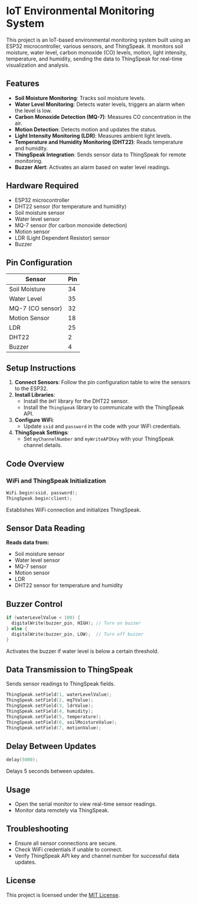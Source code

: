 # IoT Environmental Monitoring System

This project is an IoT-based environmental monitoring system built using an ESP32 microcontroller, various sensors, and ThingSpeak. It monitors soil moisture, water level, carbon monoxide (CO) levels, motion, light intensity, temperature, and humidity, sending the data to ThingSpeak for real-time visualization and analysis.

## Features
- **Soil Moisture Monitoring**: Tracks soil moisture levels.
- **Water Level Monitoring**: Detects water levels, triggers an alarm when the level is low.
- **Carbon Monoxide Detection (MQ-7)**: Measures CO concentration in the air.
- **Motion Detection**: Detects motion and updates the status.
- **Light Intensity Monitoring (LDR)**: Measures ambient light levels.
- **Temperature and Humidity Monitoring (DHT22)**: Reads temperature and humidity.
- **ThingSpeak Integration**: Sends sensor data to ThingSpeak for remote monitoring.
- **Buzzer Alert**: Activates an alarm based on water level readings.

## Hardware Required
- ESP32 microcontroller
- DHT22 sensor (for temperature and humidity)
- Soil moisture sensor
- Water level sensor
- MQ-7 sensor (for carbon monoxide detection)
- Motion sensor
- LDR (Light Dependent Resistor) sensor
- Buzzer

## Pin Configuration
| Sensor               | Pin            |
|----------------------|----------------|
| Soil Moisture        | 34             |
| Water Level          | 35             |
| MQ-7 (CO sensor)     | 32             |
| Motion Sensor        | 18             |
| LDR                  | 25             |
| DHT22                | 2              |
| Buzzer               | 4              |

## Setup Instructions
1. **Connect Sensors**: Follow the pin configuration table to wire the sensors to the ESP32.
2. **Install Libraries**:
   - Install the `DHT` library for the DHT22 sensor.
   - Install the `ThingSpeak` library to communicate with the ThingSpeak API.
3. **Configure WiFi**:
   - Update `ssid` and `password` in the code with your WiFi credentials.
4. **ThingSpeak Settings**:
   - Set `myChannelNumber` and `myWriteAPIKey` with your ThingSpeak channel details.

## Code Overview

### WiFi and ThingSpeak Initialization
```cpp
WiFi.begin(ssid, password);
ThingSpeak.begin(client);
```
Establishes WiFi connection and initializes ThingSpeak.

## Sensor Data Reading
**Reads data from:**
 - Soil moisture sensor
 - Water level sensor
 - MQ-7 sensor
 - Motion sensor
 - LDR
 - DHT22 sensor for temperature and humidity

## Buzzer Control
```cpp
if (waterLevelValue < 100) {
  digitalWrite(buzzer_pin, HIGH); // Turn on buzzer
} else {
  digitalWrite(buzzer_pin, LOW);  // Turn off buzzer
}
```
Activates the buzzer if water level is below a certain threshold.

## Data Transmission to ThingSpeak
Sends sensor readings to ThingSpeak fields.
```cpp
ThingSpeak.setField(1, waterLevelValue);
ThingSpeak.setField(2, mq7Value);
ThingSpeak.setField(3, ldrValue);
ThingSpeak.setField(4, humidity);
ThingSpeak.setField(5, temperature);
ThingSpeak.setField(6, soilMoistureValue);
ThingSpeak.setField(7, motionValue);
```

## Delay Between Updates
```cpp
delay(5000);
```
Delays 5 seconds between updates.
## Usage
 - Open the serial monitor to view real-time sensor readings.
 - Monitor data remotely via ThingSpeak.
## Troubleshooting
 - Ensure all sensor connections are secure.
 - Check WiFi credentials if unable to connect.
 - Verify ThingSpeak API key and channel number for successful data updates.
## License
This project is licensed under the [MIT License](./LICENSE).
